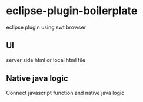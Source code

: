 # eclipse-plugin-boilerplate
eclipse plugin using swt browser

## UI
server side html or local html file

## Native java logic
Connect javascript function and native java logic
